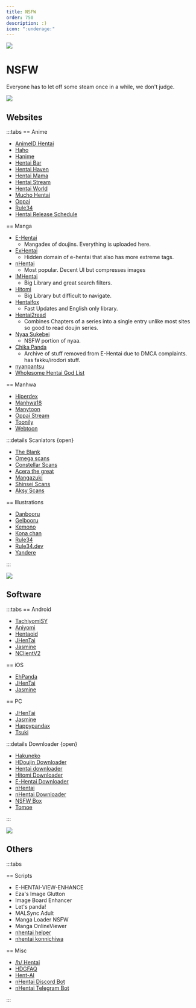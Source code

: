 ```yaml
---
title: NSFW
order: 750
description: :)
icon: ":underage:"
---
```


![](https://cdn.apollo.moe/img/nsfw.png)
# NSFW
Everyone has to let off some steam once in a while, we don't judge.


![](/banner/sites.png)
## Websites

:::tabs
== Anime
- [AnimeID Hentai](https://animeidhentai.com/)
- [Haho](https://haho.moe/)
- [Hanime](https://hanime.tv/) <Badge type="info" text="720p" />
- [Hentai Bar](https://hentaibar.com/)
- [Hentai Haven](https://hentaihaven.xxx/)
- [Hentai Mama](https://hentaimama.io/)
- [Hentai Stream](https://hstream.moe/) <Badge type="info" text="4K" />
- [Hentai World](https://hentaiworld.tv/)
- [Mucho Hentai](https://muchohentai.com/) <Badge type="info" text="Schedule" /><Badge type="info" text="PV" />
- [Oppai](https://oppai.stream/) <Badge type="info" text="4K" />
- [Rule34](https://www.rule34.dev/)
- [Hentai Release Schedule](https://www.underhentai.net/releases/)

== Manga
- [E-Hentai](https://e-hentai.org/)
    - Mangadex of doujins. Everything is uploaded here.
- [ExHentai](https://exhentai.org/)
    - Hidden domain of e-hentai that also has more extreme tags. 
- [nHentai](https://nhentai.net/)
    - Most popular. Decent UI but compresses images
- [IMHentai](https://imhentai.xxx/)
    - Big Library and great search filters.
- [Hitomi](https://hitomi.la/)
    - Big Library but difficult to navigate.
- [Hentaifox](https://hentaifox.com/ )
    - Fast Updates and English only library.
- [Hentai2read](https://hentai2read.com/)
    - Combines Chapters of a series into a single entry unlike most sites so good to read doujin series.
- [Nyaa Sukebei](https://sukebei.nyaa.si/)
    - NSFW portion of nyaa.
- [Chika Panda](https://panda.chaika.moe/)
    - Archive of stuff removed from E-Hentai due to DMCA complaints. has fakku/irodori stuff.
- [nyanpantsu](https://nyanpantsu.vercel.app/) <Badge type="info" icon="mark-github" text="Github" link="https://github.com/purpleblueslime/nyanpantsu" />
- [Wholesome Hentai God List](https://wholesomelist.com/)

== Manhwa
- [Hiperdex](https://hiperdex.com/)
- [Manhwa18](http://manhwa18.com/)
- [Manytoon](https://manytoon.com/)
- [Oppai Stream](https://read.oppai.stream/)
- [Toonily](https://toonily.com/)
- [Webtoon](https://www.webtoon.xyz/)

:::details Scanlators {open}
- [The Blank](https://mangadex.org/group/d53b6ec6-bbbf-4fad-a254-2b7ddda84c2c/the-blank)
- [Omega scans](https://mangadex.org/group/8295f3f9-7462-403b-8fc0-f93a6c245a5c/omegascans) <Badge type="info" icon="globe" text="Web" link="https://omegascans.org/" />
- [Constellar Scans](https://constellarcomic.com/)
- [Acera the great](https://mangadex.org/group/ea35447d-5035-485f-8eda-841bafc4b215/acerathegreat)
- [Mangazuki](https://mangadex.org/group/4b11e95f-a9c2-417d-a179-d6a20255b68d/mangazuki)
- [Shinsei Scans](https://mangadex.org/group/f6f2ab9e-4997-4401-80a2-3840ee8558a2/shinsei-scans)
- [Aksy Scans](https://mangadex.org/group/258e6c49-e780-408e-bc48-c981d8e58c75/aksyscans)

== Illustrations
- [Danbooru](https://danbooru.donmai.us/)
- [Gelbooru](https://gelbooru.com/)
- [Kemono](https://kemono.party/)
- [Kona chan](https://konachan.com/)
- [Rule34](https://rule34.xxx/)
- [Rule34.dev](https://rule34.dev/)
- [Yandere](https://yande.re/post)

:::

![](/banner/software.png)
## Software

:::tabs
== Android
- [TachiyomiSY](https://github.com/jobobby04/TachiyomiSY)
- [Aniyomi](https://github.com/jmir1/aniyomi-mpv-beta)
- [Hentaoid](https://github.com/avluis/Hentoid)
- [JHenTai](https://github.com/jiangtian616/JHenTai)
- [Jasmine](https://github.com/niuhuan/jasmine)
- [NClientV2](https://github.com/Dar9586/NClientV2)

== iOS
- [EhPanda](https://github.com/EhPanda-Team/EhPanda)
- [JHenTai](https://github.com/jiangtian616/JHenTai)
- [Jasmine](https://github.com/niuhuan/jasmine)

== PC
- [JHenTai](https://github.com/jiangtian616/JHenTai)
- [Jasmine](https://github.com/niuhuan/jasmine)
- [Happypandax](https://github.com/happypandax/happypandax)
- [Tsuki](https://github.com/Gusb3ll/Tsuki)

:::details Downloader {open}

- [Hakuneko](https://github.com/manga-download/hakuneko) <Badge type="info" icon="globe" text="Web" link="https://hakuneko.download/" />
- [HDoujin Downloader](https://github.com/HDoujinDownloader/HDoujinDownloader) <Badge type="info" icon="globe" text="Web" link="https://doujindownloader.com/" />
- [Hentai downloader](https://github.com/touno-io/hentai-downloader)
- [Hitomi Downloader](https://github.com/KurtBestor/Hitomi-Downloader) <Badge type="info" text="Anime" />
- [E-Hentai Downloader](https://github.com/ccloli/E-Hentai-Downloader)
- [nHentai](https://github.com/RicterZ/nhentai)
- [nHentai Downloader](https://github.com/Xwilarg/NHentaiDownloader)
- [NSFW Box](https://github.com/Kisspeace/NsfwBox)
- [Tomoe](https://github.com/sinkaroid/tomoe)

:::


![](/banner/others.png)

## Others

:::tabs

== Scripts
- E-HENTAI-VIEW-ENHANCE <Badge type="tip" icon="/icon/fork.png" text="Sleezy" link="https://sleazyfork.org/en/scripts/397848-e-hentai-view-enhance" />
- Eza's Image Glutton <Badge type="tip" icon="/icon/fork.png" text="Sleezy" link="https://sleazyfork.org/en/scripts/4713-eza-s-image-glutton" />
- Image Board Enhancer <Badge type="tip" icon="/icon/fork.png" text="Sleezy" link="https://sleazyfork.org/en/scripts/387312-image-board-enhancer-rule34-gelbooru-e621-and-more" />
- Let's panda! <Badge type="tip" icon="/icon/fork.png" text="Sleezy" link="https://sleazyfork.org/en/scripts/33979-let-s-panda" />
- MALSync Adult <Badge type="tip" icon="/icon/fork.png" text="Sleezy" link="https://sleazyfork.org/en/scripts/387981-mal-sync-adult-fatexxxblood-edition" />
- Manga Loader NSFW <Badge type="tip" icon="/icon/fork.png" text="Sleezy" link="https://sleazyfork.org/en/scripts/12657-manga-loader-nsfw" />
- Manga OnlineViewer <Badge type="tip" icon="/icon/fork.png" text="Sleezy" link="https://sleazyfork.org/en/scripts/1319-manga-onlineviewer" />
- [nhentai helper](https://github.com/Tsuk1ko/nhentai-helper) <Badge type="tip" icon="/icon/fork.png" text="Sleezy" link="https://sleazyfork.org/en/scripts/375992-nhentai-helper" />
- [nhentai konnichiwa](https://github.com/naiymu/nhentai-konnichiwa)

== Misc
- [/h/ Hentai](https://boards.4chan.org/h/)
- [HDGFAQ](https://rentry.org/hdgfaq)
- [Hent-AI](https://github.com/natethegreate/hent-AI)
- [nHentai Discord Bot](https://github.com/the-urban-inc/nhentai-discord-bot)
- [nHentai Telegram Bot](https://github.com/sleroq/nhentai-telegram-bot)

:::
